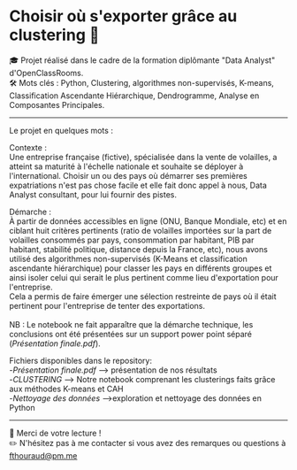 # Choisir où s'exporter grâce au clustering 🚢

🎓 Projet réalisé dans le cadre de la formation diplômante "Data Analyst" d'OpenClassRooms.<br>
🛠 Mots clés : Python, Clustering, algorithmes non-supervisés, K-means, Classification Ascendante Hiérarchique, Dendrogramme, Analyse en Composantes Principales.

---

Le projet en quelques mots :

Contexte :<br>
Une entreprise française (fictive), spécialisée dans la vente de volailles, a atteint sa maturité à l'échelle nationale et souhaite se déployer à l'international. Choisir un ou des pays où démarrer ses premières expatriations n'est pas chose facile et elle fait donc appel à nous, Data Analyst consultant, pour lui fournir des pistes.

Démarche :<br>
À partir de données accessibles en ligne (ONU, Banque Mondiale, etc) et en ciblant huit critères pertinents (ratio de volailles importées sur la part de volailles consommés par pays, consommation par habitant, PIB par habitant, stabilité politique, distance depuis la France, etc), nous avons utilisé des algorithmes non-supervisés (K-Means et classification ascendante hiérarchique) pour classer les pays en différents groupes et ainsi isoler celui qui serait le plus pertinent comme lieu d'exportation pour l'entreprise.<br>
Cela a permis de faire émerger une sélection restreinte de pays où il était pertinent pour l'entreprise de tenter des exportations.<br>
<br>NB : Le notebook ne fait apparaître que la démarche technique, les conclusions ont été présentées sur un support power point séparé (*Présentation finale.pdf*).

Fichiers disponibles dans le repository:<br>
-*Présentation finale.pdf* --> présentation de nos résultats<br>
-*CLUSTERING* --> Notre notebook comprenant les clusterings faits grâce aux méthodes K-means et CAH<br>
-*Nettoyage des données* -->exploration et nettoyage des données en Python<br>

---

👋 Merci de votre lecture !<br>
✏️ N'hésitez pas à me contacter si vous avez des remarques ou questions à fthouraud@pm.me
